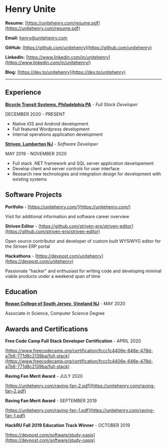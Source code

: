 # Henry Unite

**Resume:** [https://unitehenry.com/resume.pdf](https://unitehenry.com/resume.pdf)

**Email:** [henry@unitehenry.com](mailto:henry@unitehenry.com)

**GitHub:** [https://github.com/unitehenry](https://github.com/unitehenry)

**LinkedIn:** [https://www.linkedin.com/in/unitehenry](https://www.linkedin.com/in/unitehenry/)

**Blog:** [https://dev.to/unitehenry](https://dev.to/unitehenry)

---

## Experience

[**Bicycle Transit Systems, Philadelphia PA**](https://bicycletransitsystems.com/) - *Full Stack Developer*

DECEMBER 2020 - PRESENT

* Native iOS and Android development 
* Full featured Wordpress development
* Internal operations application development

[**Striven, Lumberton NJ**](https://striven.com/) - *Software Developer*

MAY 2019 - NOVEMBER 2020

* Full stack .NET framework and SQL server application developement
* Develop client and server controls for user interface
* Research new technologies and integration design for development with existing systems

## Software Projects

**Portfolio** - [https://unitehenry.com/](https://unitehenry.com/)

Visit for additional information and software career overview

**Striven Editor** - [https://github.com/striven-erp/striven-editor](https://github.com/striven-erp/striven-editor)

Open source contributor and developer of custom built WYSIWYG editor for the Striven ERP portal

**Hackathons** - [https://devpost.com/unitehenry](https://devpost.com/unitehenry)

Passionate “hacker” and enthusiast for writing code and developing minimal viable products under a weekend span of time

## Education

[**Rowan College of South Jersey, Vineland NJ**](https://rcsj.edu/) - MAY 2020

Associate in Science, Computer Science Degree

## Awards and Certifications

**Free Code Camp Full Stack Developer Certification** - APRIL 2020

[https://www.freecodecamp.org/certification/fccc1c4406e-646e-478d-a7b6-771d8c2139ba/full-stack](https://www.freecodecamp.org/certification/fccc1c4406e-646e-478d-a7b6-771d8c2139ba/full-stack)

**Raving Fan Merit Award** - JULY 2020

[https://unitehenry.com/raving-fan-2.pdf](https://unitehenry.com/raving-fan-2.pdf)

**Raving Fan Merit Award** - SEPTEMBER 2019

[https://unitehenry.com/raving-fan-1.pdf](https://unitehenry.com/raving-fan-1.pdf)


**HackRU Fall 2019 Education Track Winner** - OCTOBER 2019

[https://devpost.com/software/study-oasis](https://devpost.com/software/study-oasis)
